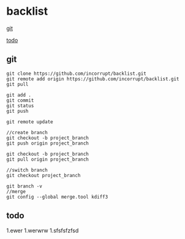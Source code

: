 backlist
=============


[git](#git)

[todo](#todo)


git
-------

```
git clone https://github.com/incorrupt/backlist.git 
git remote add origin https://github.com/incorrupt/backlist.git 
git pull

git add . 
git commit
git status
git push

git remote update

//create branch 
git checkout -b project_branch
git push origin project_branch

git checkout -b project_branch
git pull origin project_branch

//switch branch
git checkout project_branch

git branch -v
//merge
git config --global merge.tool kdiff3

```


todo
-------

1.ewer
1.werwrw
1.sfsfsfzfsd